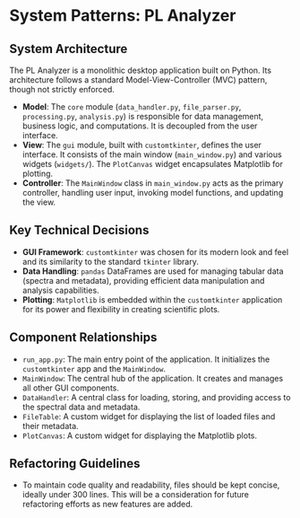 # System Patterns: PL Analyzer

## System Architecture
The PL Analyzer is a monolithic desktop application built on Python. Its architecture follows a standard Model-View-Controller (MVC) pattern, though not strictly enforced.

-   **Model**: The `core` module (`data_handler.py`, `file_parser.py`, `processing.py`, `analysis.py`) is responsible for data management, business logic, and computations. It is decoupled from the user interface.
-   **View**: The `gui` module, built with `customtkinter`, defines the user interface. It consists of the main window (`main_window.py`) and various widgets (`widgets/`). The `PlotCanvas` widget encapsulates Matplotlib for plotting.
-   **Controller**: The `MainWindow` class in `main_window.py` acts as the primary controller, handling user input, invoking model functions, and updating the view.

## Key Technical Decisions
-   **GUI Framework**: `customtkinter` was chosen for its modern look and feel and its similarity to the standard `tkinter` library.
-   **Data Handling**: `pandas` DataFrames are used for managing tabular data (spectra and metadata), providing efficient data manipulation and analysis capabilities.
-   **Plotting**: `Matplotlib` is embedded within the `customtkinter` application for its power and flexibility in creating scientific plots.

## Component Relationships
-   `run_app.py`: The main entry point of the application. It initializes the `customtkinter` app and the `MainWindow`.
-   `MainWindow`: The central hub of the application. It creates and manages all other GUI components.
-   `DataHandler`: A central class for loading, storing, and providing access to the spectral data and metadata.
-   `FileTable`: A custom widget for displaying the list of loaded files and their metadata.
-   `PlotCanvas`: A custom widget for displaying the Matplotlib plots.

## Refactoring Guidelines
-   To maintain code quality and readability, files should be kept concise, ideally under 300 lines. This will be a consideration for future refactoring efforts as new features are added.
